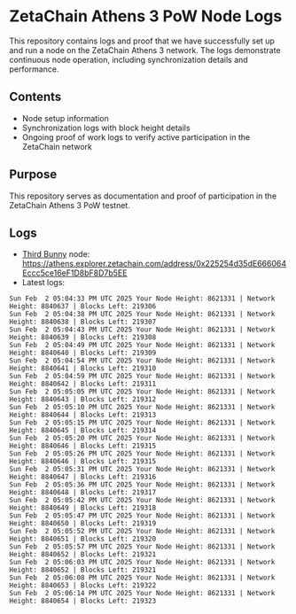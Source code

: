 # ZetaChain Athens 3 PoW Node Logs
This repository contains logs and proof that we have successfully set up and run a node on the ZetaChain Athens 3 network. The logs demonstrate continuous node operation, including synchronization details and performance.

## Contents
- Node setup information
- Synchronization logs with block height details
- Ongoing proof of work logs to verify active participation in the ZetaChain network

## Purpose
This repository serves as documentation and proof of participation in the ZetaChain Athens 3 PoW testnet.

## Logs

- [Third Bunny](https://thirdbunny.xyz/) node: https://athens.explorer.zetachain.com/address/0x225254d35dE666064Eccc5ce16eF1D8bF8D7b5EE
- Latest logs:
```
Sun Feb  2 05:04:33 PM UTC 2025 Your Node Height: 8621331 | Network Height: 8840637 | Blocks Left: 219306
Sun Feb  2 05:04:38 PM UTC 2025 Your Node Height: 8621331 | Network Height: 8840638 | Blocks Left: 219307
Sun Feb  2 05:04:43 PM UTC 2025 Your Node Height: 8621331 | Network Height: 8840639 | Blocks Left: 219308
Sun Feb  2 05:04:49 PM UTC 2025 Your Node Height: 8621331 | Network Height: 8840640 | Blocks Left: 219309
Sun Feb  2 05:04:54 PM UTC 2025 Your Node Height: 8621331 | Network Height: 8840641 | Blocks Left: 219310
Sun Feb  2 05:04:59 PM UTC 2025 Your Node Height: 8621331 | Network Height: 8840642 | Blocks Left: 219311
Sun Feb  2 05:05:05 PM UTC 2025 Your Node Height: 8621331 | Network Height: 8840643 | Blocks Left: 219312
Sun Feb  2 05:05:10 PM UTC 2025 Your Node Height: 8621331 | Network Height: 8840644 | Blocks Left: 219313
Sun Feb  2 05:05:15 PM UTC 2025 Your Node Height: 8621331 | Network Height: 8840645 | Blocks Left: 219314
Sun Feb  2 05:05:20 PM UTC 2025 Your Node Height: 8621331 | Network Height: 8840646 | Blocks Left: 219315
Sun Feb  2 05:05:26 PM UTC 2025 Your Node Height: 8621331 | Network Height: 8840646 | Blocks Left: 219315
Sun Feb  2 05:05:31 PM UTC 2025 Your Node Height: 8621331 | Network Height: 8840647 | Blocks Left: 219316
Sun Feb  2 05:05:36 PM UTC 2025 Your Node Height: 8621331 | Network Height: 8840648 | Blocks Left: 219317
Sun Feb  2 05:05:42 PM UTC 2025 Your Node Height: 8621331 | Network Height: 8840649 | Blocks Left: 219318
Sun Feb  2 05:05:47 PM UTC 2025 Your Node Height: 8621331 | Network Height: 8840650 | Blocks Left: 219319
Sun Feb  2 05:05:52 PM UTC 2025 Your Node Height: 8621331 | Network Height: 8840651 | Blocks Left: 219320
Sun Feb  2 05:05:57 PM UTC 2025 Your Node Height: 8621331 | Network Height: 8840652 | Blocks Left: 219321
Sun Feb  2 05:06:03 PM UTC 2025 Your Node Height: 8621331 | Network Height: 8840652 | Blocks Left: 219321
Sun Feb  2 05:06:08 PM UTC 2025 Your Node Height: 8621331 | Network Height: 8840653 | Blocks Left: 219322
Sun Feb  2 05:06:14 PM UTC 2025 Your Node Height: 8621331 | Network Height: 8840654 | Blocks Left: 219323
```
